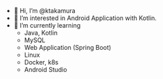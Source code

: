 - 👋 Hi, I’m @ktakamura
- 👀 I’m interested in Android Application with Kotlin.
- 🌱 I’m currently learning
  - Java, Kotlin
  - MySQL
  - Web Application (Spring Boot)
  - Linux
  - Docker, k8s
  - Android Studio

<!---
ktakamura/ktakamura is a ✨ special ✨ repository because its `README.md` (this file) appears on your GitHub profile.
You can click the Preview link to take a look at your changes.
--->
